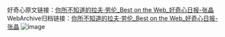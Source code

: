好奇心原文链接：[你所不知道的拉夫·劳伦_Best on the Web_好奇心日报-张晶](https://www.qdaily.com/articles/592.html)
WebArchive归档链接：[你所不知道的拉夫·劳伦_Best on the Web_好奇心日报-张晶](http://web.archive.org/web/20190623145312/https://www.qdaily.com/articles/592.html)
![image](http://ww3.sinaimg.cn/large/007d5XDply1g3v441n8ouj30u02hf7mx)
